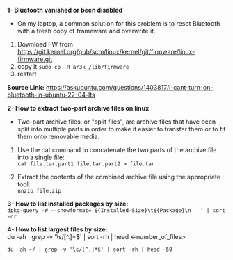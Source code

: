 **1- Bluetooth vanished or been disabled**
- On my laptop, a common solution for this problem is to reset Bluetooth with a fresh copy of frameware and overwrite it. 

1. Download FW from https://git.kernel.org/pub/scm/linux/kernel/git/firmware/linux-firmware.git   <br />
2. copy it ``` sudo cp -R ar3k /lib/firmware ```
3. restart

**Source Link:**  https://askubuntu.com/questions/1403817/i-cant-turn-on-bluetooth-in-ubuntu-22-04-lts

**2- How to extract two-part archive files on linux**
- Two-part archive files, or "split files", are archive files that have been split into multiple parts in order to make it easier to transfer them or to fit them onto removable media.


1. Use the cat command to concatenate the two parts of the archive file into a single file: <br/>
``` cat file.tar.part1 file.tar.part2 > file.tar ```

2. Extract the contents of the combined archive file using the appropriate tool: <br/>
``` unzip file.zip ```

**3- How to list installed packages by size:** <br/>
``` dpkg-query -W --showformat='${Installed-Size}\t${Package}\n   ' | sort -nr ```

**4- How to list largest files by size:** <br/>
du -ah <direction> | grep -v '\s/[^.]*$' | sort -rh | head <-number_of_files>
  
```du -ah ~/ | grep -v '\s/[^.]*$' | sort -rh | head -50```
